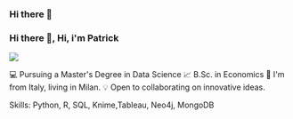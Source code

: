 ### Hi there 👋

### Hi there 👋, Hi, i'm Patrick
![](https://artu)

💻 Pursuing a Master's Degree in Data Science 
📈 B.Sc. in Economics 
📍 I'm from Italy, living in Milan. 
💡 Open to collaborating on innovative ideas.

Skills: Python, R, SQL, Knime,Tableau, Neo4j, MongoDB


